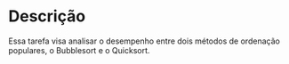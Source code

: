 # Descrição
Essa tarefa visa analisar o desempenho entre dois métodos de ordenação populares, o Bubblesort e o Quicksort.
